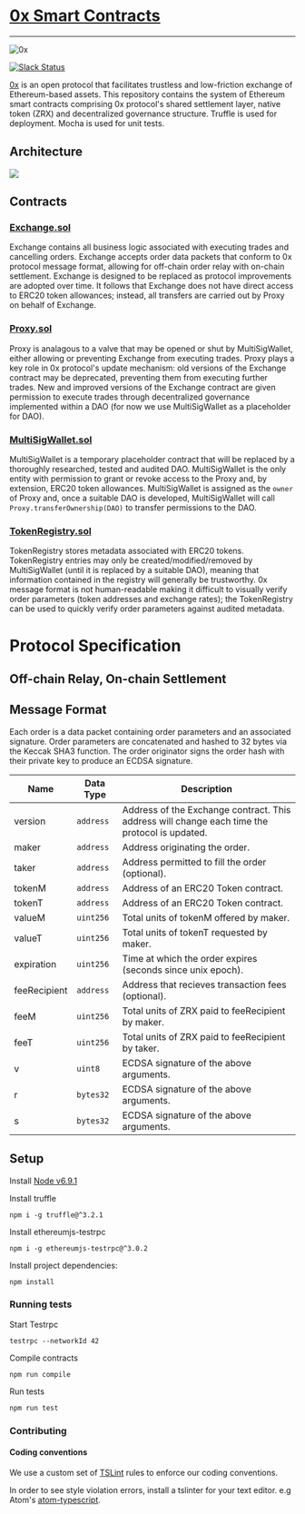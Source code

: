 # [0x Smart Contracts](https://0xProject.com)
---
![0x](https://github.com/0xProject/0xProject.github.io/blob/master/img/logo/logo50.png)

[![Slack Status](http://slack.0xProject.com/badge.svg)](http://slack.0xProject.com)

[0x](https://0xProject.com) is an open protocol that facilitates trustless and low-friction exchange of Ethereum-based assets. This repository contains the system of Ethereum smart contracts comprising 0x protocol's shared settlement layer, native token (ZRX) and decentralized governance structure. Truffle is used for deployment. Mocha is used for unit tests.

## Architecture

<img src="https://docs.google.com/drawings/d/18BvwiMAJhQ8g_LQ5sLagnfLh3UzVlmTcIrDBdCSLxo0/pub?w=1002&h=548" />

## Contracts

### [Exchange.sol](https://github.com/0xProject/contracts/tree/master/contracts/Exchange.sol)
Exchange contains all business logic associated with executing trades and cancelling orders. Exchange accepts order data packets that conform to 0x protocol message format, allowing for off-chain order relay with on-chain settlement. Exchange is designed to be replaced as protocol improvements are adopted over time. It follows that Exchange does not have direct access to ERC20 token allowances; instead, all transfers are carried out by Proxy on behalf of Exchange.

### [Proxy.sol](https://github.com/0xProject/contracts/tree/master/contracts/Proxy.sol)
Proxy is analagous to a valve that may be opened or shut by MultiSigWallet, either allowing or preventing Exchange from executing trades. Proxy plays a key role in 0x protocol's update mechanism: old versions of the Exchange contract may be deprecated, preventing them from executing further trades. New and improved versions of the Exchange contract are given permission to execute trades through decentralized governance implemented within a DAO (for now we use MultiSigWallet as a placeholder for DAO).

### [MultiSigWallet.sol](https://github.com/0xProject/contracts/tree/master/contracts/MultiSigWallet.sol)
MultiSigWallet is a temporary placeholder contract that will be replaced by a thoroughly researched, tested and audited DAO. MultiSigWallet is the only entity with permission to grant or revoke access to the Proxy and, by extension, ERC20 token allowances. MultiSigWallet is assigned as the `owner` of Proxy and, once a suitable DAO is developed, MultiSigWallet will call `Proxy.transferOwnership(DAO)` to transfer permissions to the DAO.

### [TokenRegistry.sol](https://github.com/0xProject/contracts/tree/master/contracts/TokenRegistry.sol)
TokenRegistry stores metadata associated with ERC20 tokens. TokenRegistry entries may only be created/modified/removed by MultiSigWallet (until it is replaced by a suitable DAO), meaning that information contained in the registry will generally be trustworthy. 0x message format is not human-readable making it difficult to visually verify order parameters (token addresses and exchange rates); the TokenRegistry can be used to quickly verify order parameters against audited metadata.

# Protocol Specification

## Off-chain Relay, On-chain Settlement

## Message Format

Each order is a data packet containing order parameters and an associated signature. Order parameters are concatenated and hashed to 32 bytes via the Keccak SHA3 function. The order originator signs the order hash with their private key to produce an ECDSA signature.

Name | Data Type | Description
--- | --- | ---
version | `address` | Address of the Exchange contract. This address will change each time the protocol is updated.
maker | `address` | Address originating the order.
taker | `address` | Address permitted to fill the order (optional).
tokenM | `address` | Address of an ERC20 Token contract.
tokenT | `address` | Address of an ERC20 Token contract.
valueM | `uint256` | Total units of tokenM offered by maker.
valueT | `uint256` | Total units of tokenT requested by maker.
expiration | `uint256` | Time at which the order expires (seconds since unix epoch).
feeRecipient | `address` | Address that recieves transaction fees (optional).
feeM | `uint256` | Total units of ZRX paid to feeRecipient by maker.
feeT | `uint256` | Total units of ZRX paid to feeRecipient by taker.
v | `uint8` | ECDSA signature of the above arguments.
r | `bytes32` | ECDSA signature of the above arguments.
s | `bytes32` | ECDSA signature of the above arguments.

## Setup

Install [Node v6.9.1](https://nodejs.org/en/download/releases/)

Install truffle

```
npm i -g truffle@^3.2.1
```

Install ethereumjs-testrpc

```
npm i -g ethereumjs-testrpc@^3.0.2
```

Install project dependencies:

```
npm install
```

### Running tests

Start Testrpc

```
testrpc --networkId 42
```

Compile contracts

```
npm run compile
```

Run tests

```
npm run test
```

### Contributing

#### Coding conventions

We use a custom set of [TSLint](https://palantir.github.io/tslint/) rules to enforce our coding conventions.

In order to see style violation errors, install a tslinter for your text editor. e.g Atom's [atom-typescript](https://atom.io/packages/atom-typescript).
